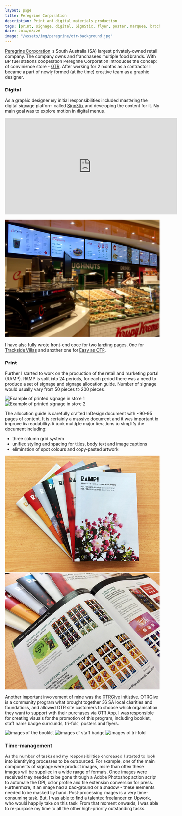 ```yaml
---
layout: page
title: Peregrine Corporation
description: Print and digital materials production
tags: [print, signage, digital, SignStix, flyer, poster, marquee, brochure, trifold, indesign, illustrator, photoshop, adobe cc, creative cloud]
date: 2018/08/26
image: "/assets/img/peregrine/otr-background.jpg"
---
```


[Peregrine Corporation](https://www.peregrine.com.au/) is South Australia (SA) largest privately-owned retail company. The company owns and franchasees multiple food brands. With BP fuel stations cooperation Peregrine Corporation introduced the concept of convinience store - [OTR](ontherun.com.au). After working for 2 months as a contractor I became a part of newly formed (at the time) creative team as a graphic designer.

### Digital

As a graphic designer my initial responsibilities included mastering the digital signage platform called [SignStix](signstix.com) and developing the content for it. My main goal was to explore motion in digital menus.

<div class="videoWrapper">
    <iframe width="560" height="315" src="https://www.youtube.com/embed/aoMEwId32hI" frameborder="0" allow="autoplay; encrypted-media" allowfullscreen></iframe>
</div>

![Example of digital signage in store](/assets/img/peregrine/gouger-st.jpg)
 
I have also fully wrote front-end code for two landing pages. One for [Trackside Villas](tracksidevillas.com.au) and another one for [Easy as OTR](https://easyasotr.com/).

### Print

Further I started to work on the production of the retail and marketing portal (RAMP). RAMP is split into 24 periods, for each period there was a need to produce a set of signage and signage allocation guide. Number of signage would usually vary from 50 pieces to 200 pieces.

![Example of printed signage in store 1]()
![Example of printed signage in store 2]()

The allocation guide is carefully crafted InDesign document with ~90-95 pages of content. It is certainly a massive document and it was important to improve its readability. It took multiple major iterations to simplify the document including: 
- three column grid system
- unified styling and spacing for titles, body text and image captions
- elimination of spot colours and copy-pasted artwork

![Printed issues of RAMP I have produced](/assets/img/peregrine/ramp-stacked.jpg)
![Open printed issue of RAMP](/assets/img/peregrine/ramp-open.jpg)

Another important involvement of mine was the [OTRGive](http://www.ontherun.com.au/pages/about-us/otr-give/) initiative. OTRGive is a community program what brought together 36 SA local charities and foundations, and allowed OTR site customers to choose which organisation they want to support with their purchases via OTR App. I was responsible for creating visuals for the promotion of this program, including booklet, staff name badge surrounds, tri-fold, posters and flyers.

![images of the booklet]()
![images of staff badge]()
![images of tri-fold]()

### Time-management

As the number of tasks and my responsibilities encreased I started to look into identifying processes to be outsourced. For example, one of the main components of signage were product images, more than often these images will be supplied in a wide range of formats. Once images were received they needed to be gone through a Adobe Photoshop action script to automate the DPI, color profile and file extension conversion for press. Furthermore, if an image had a background or a shadow - these elements needed to be masked by hand. Post-processing images is a very time-consuming task. But, I was able to find a talented freelancer on Upwork, who would happily take on this task. From that moment onwards, I was able to re-purpose my time to all the other high-priority outstanding tasks.